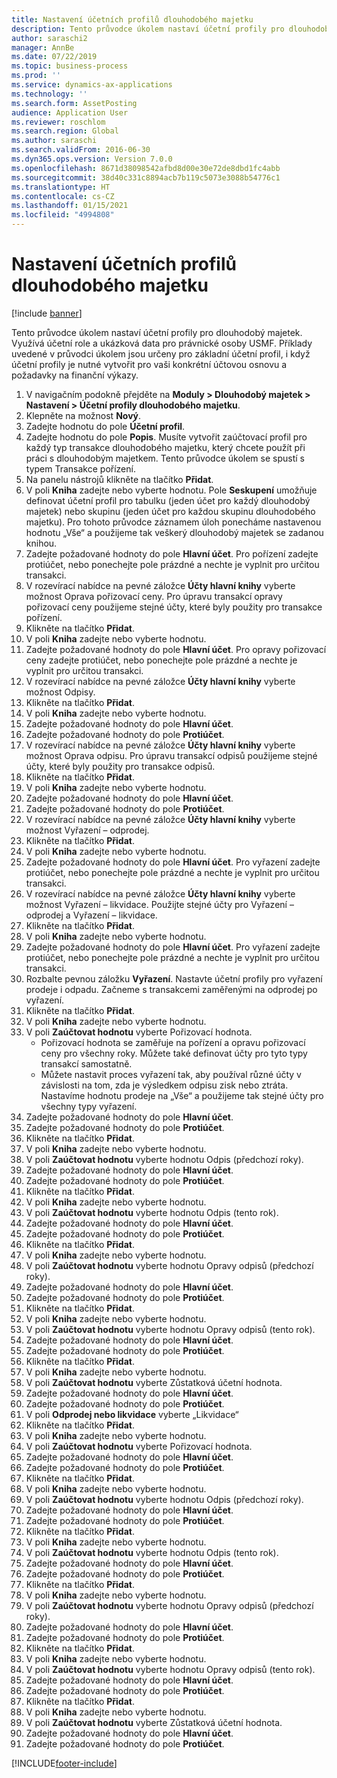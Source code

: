 ```yaml
---
title: Nastavení účetních profilů dlouhodobého majetku
description: Tento průvodce úkolem nastaví účetní profily pro dlouhodobý majetek.
author: saraschi2
manager: AnnBe
ms.date: 07/22/2019
ms.topic: business-process
ms.prod: ''
ms.service: dynamics-ax-applications
ms.technology: ''
ms.search.form: AssetPosting
audience: Application User
ms.reviewer: roschlom
ms.search.region: Global
ms.author: saraschi
ms.search.validFrom: 2016-06-30
ms.dyn365.ops.version: Version 7.0.0
ms.openlocfilehash: 8671d38098542afbd8d00e30e72de8dbd1fc4abb
ms.sourcegitcommit: 38d40c331c8894acb7b119c5073e3088b54776c1
ms.translationtype: HT
ms.contentlocale: cs-CZ
ms.lasthandoff: 01/15/2021
ms.locfileid: "4994808"
---
```

# <a name="set-up-fixed-asset-posting-profiles"></a>Nastavení účetních profilů dlouhodobého majetku

[!include [banner](../../includes/banner.md)]

Tento průvodce úkolem nastaví účetní profily pro dlouhodobý majetek.  Využívá účetní role a ukázková data pro právnické osoby USMF.  Příklady uvedené v průvodci úkolem jsou určeny pro základní účetní profil, i když účetní profily je nutné vytvořit pro vaši konkrétní účtovou osnovu a požadavky na finanční výkazy.

1. V navigačním podokně přejděte na **Moduly > Dlouhodobý majetek > Nastavení > Účetní profily dlouhodobého majetku**.
2. Klepněte na možnost **Nový**.
3. Zadejte hodnotu do pole **Účetní profil**.
4. Zadejte hodnotu do pole **Popis**. Musíte vytvořit zaúčtovací profil pro každý typ transakce dlouhodobého majetku, který chcete použít při práci s dlouhodobým majetkem. Tento průvodce úkolem se spustí s typem Transakce pořízení.  
5. Na panelu nástrojů klikněte na tlačítko **Přidat**.
6. V poli **Kniha** zadejte nebo vyberte hodnotu. Pole **Seskupení** umožňuje definovat účetní profil pro tabulku (jeden účet pro každý dlouhodobý majetek) nebo skupinu (jeden účet pro každou skupinu dlouhodobého majetku). Pro tohoto průvodce záznamem úloh ponecháme nastavenou hodnotu „Vše“ a použijeme tak veškerý dlouhodobý majetek se zadanou knihou.  
7. Zadejte požadované hodnoty do pole **Hlavní účet**. Pro pořízení zadejte protiúčet, nebo ponechejte pole prázdné a nechte je vyplnit pro určitou transakci.    
8. V rozevírací nabídce na pevné záložce **Účty hlavní knihy** vyberte možnost Oprava pořizovací ceny. Pro úpravu transakcí opravy pořizovací ceny použijeme stejné účty, které byly použity pro transakce pořízení.  
9. Klikněte na tlačítko **Přidat**.
10. V poli **Kniha** zadejte nebo vyberte hodnotu.
11. Zadejte požadované hodnoty do pole **Hlavní účet**. Pro opravy pořizovací ceny zadejte protiúčet, nebo ponechejte pole prázdné a nechte je vyplnit pro určitou transakci.    
12. V rozevírací nabídce na pevné záložce **Účty hlavní knihy** vyberte možnost Odpisy.
13. Klikněte na tlačítko **Přidat**.
14. V poli **Kniha** zadejte nebo vyberte hodnotu.
15. Zadejte požadované hodnoty do pole **Hlavní účet**.
16. Zadejte požadované hodnoty do pole **Protiúčet**.
17. V rozevírací nabídce na pevné záložce **Účty hlavní knihy** vyberte možnost Oprava odpisu. Pro úpravu transakcí odpisů použijeme stejné účty, které byly použity pro transakce odpisů.  
18. Klikněte na tlačítko **Přidat**.
19. V poli **Kniha** zadejte nebo vyberte hodnotu.
20. Zadejte požadované hodnoty do pole **Hlavní účet**.
21. Zadejte požadované hodnoty do pole **Protiúčet**.
22. V rozevírací nabídce na pevné záložce **Účty hlavní knihy** vyberte možnost Vyřazení – odprodej.
23. Klikněte na tlačítko **Přidat**.
24. V poli **Kniha** zadejte nebo vyberte hodnotu.
25. Zadejte požadované hodnoty do pole **Hlavní účet**. Pro vyřazení zadejte protiúčet, nebo ponechejte pole prázdné a nechte je vyplnit pro určitou transakci.  
26. V rozevírací nabídce na pevné záložce **Účty hlavní knihy** vyberte možnost Vyřazení – likvidace. Použijte stejné účty pro Vyřazení – odprodej a Vyřazení – likvidace.  
27. Klikněte na tlačítko **Přidat**.
28. V poli **Kniha** zadejte nebo vyberte hodnotu.
29. Zadejte požadované hodnoty do pole **Hlavní účet**. Pro vyřazení zadejte protiúčet, nebo ponechejte pole prázdné a nechte je vyplnit pro určitou transakci.  
30. Rozbalte pevnou záložku **Vyřazení**. Nastavte účetní profily pro vyřazení prodeje i odpadu.  Začneme s transakcemi zaměřenými na odprodej po vyřazení.  
31. Klikněte na tlačítko **Přidat**.
32. V poli **Kniha** zadejte nebo vyberte hodnotu.
33. V poli **Zaúčtovat hodnotu** vyberte Pořizovací hodnota.
    * Pořizovací hodnota se zaměřuje na pořízení a opravu pořizovací ceny pro všechny roky. Můžete také definovat účty pro tyto typy transakcí samostatně.  
    * Můžete nastavit proces vyřazení tak, aby používal různé účty v závislosti na tom, zda je výsledkem odpisu zisk nebo ztráta. Nastavíme hodnotu prodeje na „Vše“ a použijeme tak stejné účty pro všechny typy vyřazení.  
34. Zadejte požadované hodnoty do pole **Hlavní účet**.
35. Zadejte požadované hodnoty do pole **Protiúčet**.
36. Klikněte na tlačítko **Přidat**.
37. V poli **Kniha** zadejte nebo vyberte hodnotu.
38. V poli **Zaúčtovat hodnotu** vyberte hodnotu Odpis (předchozí roky).  
38. Zadejte požadované hodnoty do pole **Hlavní účet**.
39. Zadejte požadované hodnoty do pole **Protiúčet**.
40. Klikněte na tlačítko **Přidat**.
41. V poli **Kniha** zadejte nebo vyberte hodnotu.
42. V poli **Zaúčtovat hodnotu** vyberte hodnotu Odpis (tento rok).
43. Zadejte požadované hodnoty do pole **Hlavní účet**.
44. Zadejte požadované hodnoty do pole **Protiúčet**.
45. Klikněte na tlačítko **Přidat**.
46. V poli **Kniha** zadejte nebo vyberte hodnotu.
47. V poli **Zaúčtovat hodnotu** vyberte hodnotu Opravy odpisů (předchozí roky).
48. Zadejte požadované hodnoty do pole **Hlavní účet**.
49. Zadejte požadované hodnoty do pole **Protiúčet**.
50. Klikněte na tlačítko **Přidat**.
51. V poli **Kniha** zadejte nebo vyberte hodnotu.
52. V poli **Zaúčtovat hodnotu** vyberte hodnotu Opravy odpisů (tento rok).
53. Zadejte požadované hodnoty do pole **Hlavní účet**.
54. Zadejte požadované hodnoty do pole **Protiúčet**.
55. Klikněte na tlačítko **Přidat**.
56. V poli **Kniha** zadejte nebo vyberte hodnotu.
57. V poli **Zaúčtovat hodnotu** vyberte Zůstatková účetní hodnota.
58. Zadejte požadované hodnoty do pole **Hlavní účet**.
59. Zadejte požadované hodnoty do pole **Protiúčet**.
60. V poli **Odprodej nebo likvidace** vyberte „Likvidace“
61. Klikněte na tlačítko **Přidat**.
62. V poli **Kniha** zadejte nebo vyberte hodnotu.
63. V poli **Zaúčtovat hodnotu** vyberte Pořizovací hodnota.
64. Zadejte požadované hodnoty do pole **Hlavní účet**.
65. Zadejte požadované hodnoty do pole **Protiúčet**.
66. Klikněte na tlačítko **Přidat**.
67. V poli **Kniha** zadejte nebo vyberte hodnotu.
67. V poli **Zaúčtovat hodnotu** vyberte hodnotu Odpis (předchozí roky).  
68. Zadejte požadované hodnoty do pole **Hlavní účet**.
69. Zadejte požadované hodnoty do pole **Protiúčet**.
70. Klikněte na tlačítko **Přidat**.
71. V poli **Kniha** zadejte nebo vyberte hodnotu.
72. V poli **Zaúčtovat hodnotu** vyberte hodnotu Odpis (tento rok).
73. Zadejte požadované hodnoty do pole **Hlavní účet**.
74. Zadejte požadované hodnoty do pole **Protiúčet**.
75. Klikněte na tlačítko **Přidat**.
76. V poli **Kniha** zadejte nebo vyberte hodnotu.
77. V poli **Zaúčtovat hodnotu** vyberte hodnotu Opravy odpisů (předchozí roky).
78. Zadejte požadované hodnoty do pole **Hlavní účet**.
79. Zadejte požadované hodnoty do pole **Protiúčet**.
80. Klikněte na tlačítko **Přidat**.
81. V poli **Kniha** zadejte nebo vyberte hodnotu.
82. V poli **Zaúčtovat hodnotu** vyberte hodnotu Opravy odpisů (tento rok).
83. Zadejte požadované hodnoty do pole **Hlavní účet**.
84. Zadejte požadované hodnoty do pole **Protiúčet**.
85. Klikněte na tlačítko **Přidat**.
86. V poli **Kniha** zadejte nebo vyberte hodnotu.
87. V poli **Zaúčtovat hodnotu** vyberte Zůstatková účetní hodnota.
88. Zadejte požadované hodnoty do pole **Hlavní účet**.
89. Zadejte požadované hodnoty do pole **Protiúčet**.



[!INCLUDE[footer-include](../../../includes/footer-banner.md)]